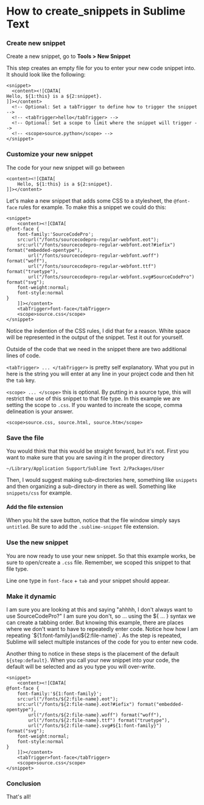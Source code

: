# How to create_snippets in Sublime Text

### Create new snippet
Create a new snippet, go to **Tools > New Snippet**

This step creates an empty file for you to enter your new code snippet into. It should look like the following:

	<snippet>
	  <content><![CDATA[
	Hello, ${1:this} is a ${2:snippet}.
	]]></content>
	  <!-- Optional: Set a tabTrigger to define how to trigger the snippet -->
	  <!-- <tabTrigger>hello</tabTrigger> -->
	  <!-- Optional: Set a scope to limit where the snippet will trigger -->
	  <!-- <scope>source.python</scope> -->
	</snippet>
	
### Customize your new snippet
The code for your new snippet will go between 

	<content><![CDATA[
		Hello, ${1:this} is a ${2:snippet}.
	]]></content>
		
Let's make a new snippet that adds some CSS to a stylesheet, the `@font-face` rules for example. To make this a snippet we could do this:

	<snippet>
		<content><![CDATA[		
	@font-face {
	    font-family:'SourceCodePro';
	    src:url("/fonts/sourcecodepro-regular-webfont.eot");
	    src:url("/fonts/sourcecodepro-regular-webfont.eot?#iefix") format("embedded-opentype"),
	    	url("/fonts/sourcecodepro-regular-webfont.woff") format("woff"),
	    	url("/fonts/sourcecodepro-regular-webfont.ttf") format("truetype"),
	    	url("/fonts/sourcecodepro-regular-webfont.svg#SourceCodePro") format("svg");
	    font-weight:normal;
	    font-style:normal
	}
		]]></content>
		<tabTrigger>font-face</tabTrigger>
		<scope>source.css</scope>
	</snippet>
	
Notice the indention of the CSS rules, I did that for a reason. White space will be represented in the output of the snippet. Test it out for yourself.

Outside of the code that we need in the snippet there are two additional lines of code.

`<tabTrigger> ... </tabTrigger>` is pretty self explanatory. What you put in here is the string you will enter at any line in your project code and then hit the `tab` key. 

`<scope> ... </scope>` this is optional. By putting in a source type, this will restrict the use of this snippet to that file type. In this example we are setting the scope to `.css`. If you wanted to increate the scope, comma delineation is your answer. 

	<scope>source.css, source.html, source.htm</scope>

### Save the file
You would think that this would be straight forward, but it's not. First you want to make sure that you are saving it in the proper directory

	~/Library/Application Support/Sublime Text 2/Packages/User

Then, I would suggest making sub-directories here, something like `snippets` and then organizing a sub-directory in there as well. Something like `snippets/css` for example. 

#### Add the file extension 
When you hit the save button, notice that the file window simply says `untitled`. Be sure to add the `.sublime-snippet` file extension. 

### Use the new snippet
You are now ready to use your new snippet. So that this example works, be sure to open/create a `.css` file. Remember, we scoped this snippet to that file type. 

Line one type in `font-face` + `tab` and your snippet should appear.

### Make it dynamic
I am sure you are looking at this and saying "ahhhh, I don't always want to use SourceCodePro?" I am sure you don't, so ... using the ${ ... } syntax we can create a tabbing order. But knowing this example, there are places where we don't want to have to repeatedly enter code. Notice how how I am repeating `${1:font-family}` and `${2:file-name}`. As the step is repeated, Sublime will select multiple instances of the code for you to enter new code. 

Another thing to notice in these steps is the placement of the default `${step:default}`. When you call your new snippet into your code, the default will be selected and as you type you will over-write.  

	<snippet>
		<content><![CDATA[		
	@font-face {
	    font-family:'${1:font-family}';
	    src:url("/fonts/${2:file-name}.eot");
	    src:url("/fonts/${2:file-name}.eot?#iefix") format("embedded-opentype"),
	    	url("/fonts/${2:file-name}.woff") format("woff"),
	    	url("/fonts/${2:file-name}.ttf") format("truetype"),
	    	url("/fonts/${2:file-name}.svg#${1:font-family}") format("svg");
	    font-weight:normal;
	    font-style:normal
	}
		]]></content>
		<tabTrigger>font-face</tabTrigger>
		<scope>source.css</scope>
	</snippet>
	
### Conclusion
That's all! 
